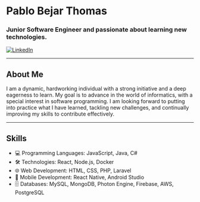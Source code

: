 # Pablo Bejar Thomas

### Junior Software Engineer and passionate about learning new technologies.

[![LinkedIn](https://img.shields.io/badge/LinkedIn-pablobejar-blue?style=flat&logo=linkedin)](https://www.linkedin.com/in/pablo-bejar-thomas/)

---

## About Me

I am a dynamic, hardworking individual with a strong initiative and a deep eagerness to learn. My goal is to advance in the world of informatics, with a special interest in software programming. I am looking forward to putting into practice what I have learned, tackling new challenges, and continually improving my skills to contribute effectively.


---

## Skills

- 💻 Programming Languages: JavaScript, Java, C#
- 🛠️ Technologies: React, Node.js, Docker
- 🌐 Web Development: HTML, CSS, PHP, Laravel
- 📱 Mobile Development: React Native,  Android Studio
- 🗄️ Databases: MySQL, MongoDB, Photon Engine, Firebase, AWS, PostgreSQL


